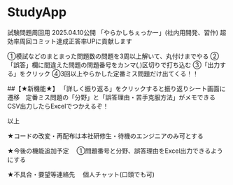 # StudyApp
試験問題周回用 2025.04.10公開 「やらかしちぇっかー」(社内用開発、習作)
超効率周回コミット達成正答率UPに貢献します

①模試などのまとまった問題数の問題を3周以上解いて、丸付けまでやる ②「誤答」欄に間違えた問題の問題番号をカンマ(,)区切りで打ち込む ③「出力する」をクリック ④3回以上やらかした定番ミス問題だけ出てくる！！ 

##【★新機能★】
「詳しく振り返る」をクリックすると振り返りシート画面に遷移　定番ミス問題の「分野」と「誤答理由・苦手克服方法」がメモできる
CSV出力したらExcelでつかえるぞ！

以上

★コードの改変・再配布は本社研修生・待機のエンジニアのみ可とする

★今後の機能追加予定 　①問題番号と分野、誤答理由をExcel出力できるようにする

★不具合・要望等連絡先 　個人チャット(口頭でも可)
